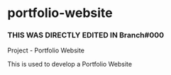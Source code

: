 # portfolio-website
### THIS WAS DIRECTLY EDITED IN Branch#000
Project - Portfolio Website

This is used to develop a Portfolio Website
